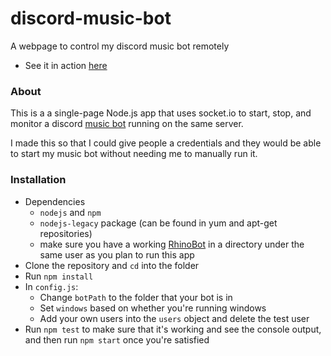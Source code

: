 # discord-music-bot
A webpage to control my discord music bot remotely
- See it in action [here](http://musicbot.longboy.es)

### About
This is a a single-page Node.js app that uses socket.io to start, stop, and monitor a discord [music bot](https://github.com/Just-Some-Bots/MusicBot) running on the same server.

I made this so that I could give people a credentials and they would be able to start my music bot without needing me to manually run it.

### Installation
- Dependencies
   - `nodejs` and `npm`
   - `nodejs-legacy` package (can be found in yum and apt-get repositories)
   - make sure you have a working [RhinoBot](https://github.com/Just-Some-Bots/MusicBot) in a directory under the same user as you plan to run this app
- Clone the repository and `cd` into the folder
- Run `npm install`
- In `config.js`:
   - Change `botPath` to the folder that your bot is in
   - Set `windows` based on whether you're running windows
   - Add your own users into the `users` object and delete the test user
- Run `npm test` to make sure that it's working and see the console output, and then run `npm start` once you're satisfied